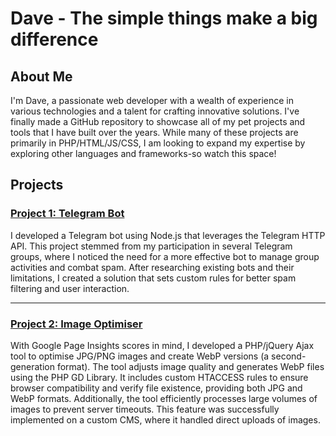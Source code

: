 # Dave - The simple things make a big difference

## About Me
I'm Dave, a passionate web developer with a wealth of experience in various technologies and a talent for crafting innovative solutions. I've finally made a GitHub repository to showcase all of my pet projects and tools that I have built over the years. While many of these projects are primarily in PHP/HTML/JS/CSS, I am looking to expand my expertise by exploring other languages and frameworks-so watch this space!

## Projects

### [Project 1: Telegram Bot](https://github.com/davey1992/Telegram-Bot)
I developed a Telegram bot using Node.js that leverages the Telegram HTTP API. This project stemmed from my participation in several Telegram groups, where I noticed the need for a more effective bot to manage group activities and combat spam. After researching existing bots and their limitations, I created a solution that sets custom rules for better spam filtering and user interaction.

  ___

### [Project 2: Image Optimiser](https://github.com/davey1992/Image-Optimiser)
With Google Page Insights scores in mind, I developed a PHP/jQuery Ajax tool to optimise JPG/PNG images and create WebP versions (a second-generation format). The tool adjusts image quality and generates WebP files using the PHP GD Library. It includes custom HTACCESS rules to ensure browser compatibility and verify file existence, providing both JPG and WebP formats. Additionally, the tool efficiently processes large volumes of images to prevent server timeouts. This feature was successfully implemented on a custom CMS, where it handled direct uploads of images.
